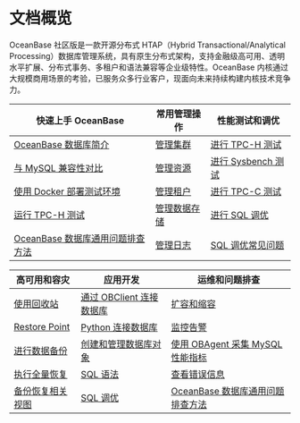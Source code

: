# 文档概览

OceanBase 社区版是一款开源分布式 HTAP（Hybrid Transactional/Analytical Processing）数据库管理系统，具有原生分布式架构，支持金融级高可用、透明水平扩展、分布式事务、多租户和语法兼容等企业级特性。OceanBase 内核通过大规模商用场景的考验，已服务众多行业客户，现面向未来持续构建内核技术竞争力。

|             快速上手 OceanBase     |                      常用管理操作                      | 性能测试和调优   |
|----------------------------|-------------------------------------|-------------------------------------|
| [OceanBase 数据库简介](1.users-guide/1.oceanbase-database/1.what-is-oceanbase-database.md)                         | [管理集群](1.users-guide/6.basic-database-management/1.manage-clusters/1.create-a-cluster.md)                                                |[进行 TPC-H 测试](1.users-guide/9.performance-tuning-guide/8.performance-whitepaper/1.run-the-tpc-h-benchmark-on-oceanbase-database.md) |
| [与 MySQL 兼容性对比](1.users-guide/1.oceanbase-database/3.compatibility-with-mysql.md)                             | [管理资源](1.users-guide/6.basic-database-management/3.manage-resources/1.overview-of-resource-management.md)                                |[进行 Sysbench 测试](1.users-guide/9.performance-tuning-guide/8.performance-whitepaper/1.run-the-tpc-h-benchmark-on-oceanbase-database.md)  |
| [使用 Docker 部署测试环境](1.users-guide/2.quick-start/2.use-docker-to-deploy-oceanbase-database.md)                 | [管理租户](1.users-guide/6.basic-database-management/4.manage-tenants/1.overview-of-tenant-management.md)                                    |[进行 TPC-C 测试](1.users-guide/9.performance-tuning-guide/8.performance-whitepaper/5.run-the-tpc-c-benchmark-on-oceanbase-database.md)  |
| [运行 TPC-H 测试](1.users-guide/9.performance-tuning-guide/8.performance-whitepaper/1.run-the-tpc-h-benchmark-on-oceanbase-database.md)        |[管理数据存储](1.users-guide/6.basic-database-management/5.manage-data-storage/1.minor-compaction-management/1.overview-of-minor-compaction-management.md)      |[进行 SQL 调优](1.users-guide/9.performance-tuning-guide/5.sql-tuning-guide/4.sql-tuning/1.overview-of-sql-tuning.md)     |
| [OceanBase 数据库通用问题排查方法](1.users-guide/2.quick-start/5.troubleshoot-general-oceanbase-database-issues.md)   |[管理日志](1.users-guide/6.basic-database-management/7.manage-logs/1.overview-of-logs.md)                                                     |[SQL 调优常见问题](1.users-guide/9.performance-tuning-guide/5.sql-tuning-guide/6.faq-about-sql-tuning.md)     |

|             高可用和容灾     |                      应用开发                      | 运维和问题排查   |
|----------------------------|-------------------------------------|-------------------------------------|
| [使用回收站](1.users-guide/10.high-data-availability/1.administrator-guide-flashback/1.objects-supported-by-the-recycle-bin.md)       | [通过 OBClient 连接数据库](14.developer-guide/2.connect-to-oceanbase-database/2.connect-to-an-oceanbase-database-tenant-through-obclient.md)      |[扩容和缩容](1.users-guide/11.operation-and-maintenance-management/2.scale-out-and-scale-in/1.overview-of-scale-out-and-scale-in.md) |
| [Restore Point](1.users-guide/10.high-data-availability/1.administrator-guide-flashback/5.restore-point.md)                         | [Python 连接数据库](14.developer-guide/2.connect-to-oceanbase-database/6.connect-to-oceanbase-through-python-driver.md)                           |[监控告警](1.users-guide/11.operation-and-maintenance-management/1.administrator-guide-monitoring-and-alerts/1.use-ocp-to-monitor-databases/1.overview-of-monitoring-and-alerts.md)  |
| [进行数据备份](1.users-guide/10.high-data-availability/2.backup-and-recovery-management/3.cluster-level-data-backup/3.initiate-data-backup.md)                     | [创建和管理数据库对象](14.developer-guide/2.create-and-manage-database-objects/1.about-ddl-statements.md)|[使用 OBAgent 采集 MySQL 性能指标](18.supporting-tools/2.ob-agent/6.use-obagent-to-collect-mysql-performance-metrics.md)  |
| [执行全量恢复](1.users-guide/10.high-data-availability/2.backup-and-recovery-management/4.data-recovery/2.perform-full-recovery.md)                                |[SQL 语法](14.developer-guide/7.sql-reference/5.sql-statements/1.general-syntax.md)                                                                                |[查看错误信息](1.users-guide/12.reference-guide/4.error-codes/1.overview-of-error-messages.md)     |
| [备份恢复相关视图](1.users-guide/10.high-data-availability/2.backup-and-recovery-management/6.backup-and-recovery-related-views.md)   |[SQL 调优](1.users-guide/9.performance-tuning-guide/5.sql-tuning-guide/1.execution-process-of-sql-queries.md)                                                                             |[OceanBase 数据库通用问题排查方法](1.users-guide/2.quick-start/5.troubleshoot-general-oceanbase-database-issues.md)     |
